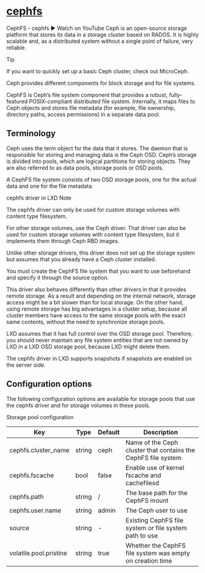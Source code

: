 # **[cephfs](https://documentation.ubuntu.com/lxd/stable-5.0/reference/storage_cephfs/#storage-cephfs)**

CephFS - cephfs
▶
Watch on YouTube
Ceph is an open-source storage platform that stores its data in a storage cluster based on RADOS. It is highly scalable and, as a distributed system without a single point of failure, very reliable.

Tip

If you want to quickly set up a basic Ceph cluster, check out MicroCeph.

Ceph provides different components for block storage and for file systems.

CephFS is Ceph’s file system component that provides a robust, fully-featured POSIX-compliant distributed file system. Internally, it maps files to Ceph objects and stores file metadata (for example, file ownership, directory paths, access permissions) in a separate data pool.

## Terminology

Ceph uses the term object for the data that it stores. The daemon that is responsible for storing and managing data is the Ceph OSD. Ceph’s storage is divided into pools, which are logical partitions for storing objects. They are also referred to as data pools, storage pools or OSD pools.

A CephFS file system consists of two OSD storage pools, one for the actual data and one for the file metadata.

cephfs driver in LXD
Note

The cephfs driver can only be used for custom storage volumes with content type filesystem.

For other storage volumes, use the Ceph driver. That driver can also be used for custom storage volumes with content type filesystem, but it implements them through Ceph RBD images.

Unlike other storage drivers, this driver does not set up the storage system but assumes that you already have a Ceph cluster installed.

You must create the CephFS file system that you want to use beforehand and specify it through the source option.

This driver also behaves differently than other drivers in that it provides remote storage. As a result and depending on the internal network, storage access might be a bit slower than for local storage. On the other hand, using remote storage has big advantages in a cluster setup, because all cluster members have access to the same storage pools with the exact same contents, without the need to synchronize storage pools.

LXD assumes that it has full control over the OSD storage pool. Therefore, you should never maintain any file system entities that are not owned by LXD in a LXD OSD storage pool, because LXD might delete them.

The cephfs driver in LXD supports snapshots if snapshots are enabled on the server side.

## Configuration options

The following configuration options are available for storage pools that use the cephfs driver and for storage volumes in these pools.

Storage pool configuration

| Key                    | Type   | Default | Description                                                   |
|------------------------|--------|---------|---------------------------------------------------------------|
| cephfs.cluster_name    | string | ceph    | Name of the Ceph cluster that contains the CephFS file system |
| cephfs.fscache         | bool   | false   | Enable use of kernel fscache and cachefilesd                  |
| cephfs.path            | string | /       | The base path for the CephFS mount                            |
| cephfs.user.name       | string | admin   | The Ceph user to use                                          |
| source                 | string | -       | Existing CephFS file system or file system path to use        |
| volatile.pool.pristine | string | true    | Whether the CephFS file system was empty on creation time     |
